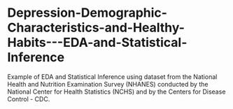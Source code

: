 # Depression-Demographic-Characteristics-and-Healthy-Habits---EDA-and-Statistical-Inference
Example of EDA and Statistical Inference using dataset from the National Health and Nutrition Examination Survey (NHANES) conducted by the National Center for Health Statistics (NCHS) and by the Centers for Disease Control - CDC.
